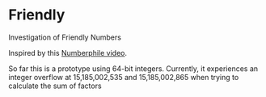 # Friendly
Investigation of Friendly Numbers

Inspired by this [Numberphile video](https://www.numberphile.com/videos/a-video-about-the-number-10).

So far this is a prototype using 64-bit integers.  Currently, it experiences an integer overflow at 15,185,002,535 and 
15,185,002,865 when trying to calculate the sum of factors

